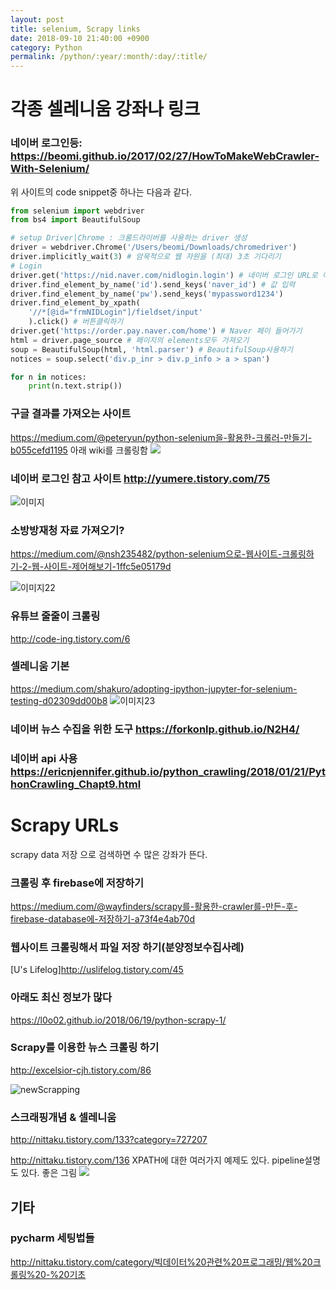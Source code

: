```yaml
---
layout: post
title: selenium, Scrapy links
date: 2018-09-10 21:40:00 +0900
category: Python
permalink: /python/:year/:month/:day/:title/
---
```


# 각종 셀레니움 강좌나 링크

### 네이버 로그인등: https://beomi.github.io/2017/02/27/HowToMakeWebCrawler-With-Selenium/

위 사이트의 code snippet중 하나는 다음과 같다.
```python
from selenium import webdriver
from bs4 import BeautifulSoup

# setup Driver|Chrome : 크롬드라이버를 사용하는 driver 생성
driver = webdriver.Chrome('/Users/beomi/Downloads/chromedriver')
driver.implicitly_wait(3) # 암묵적으로 웹 자원을 (최대) 3초 기다리기
# Login
driver.get('https://nid.naver.com/nidlogin.login') # 네이버 로그인 URL로 이동하기
driver.find_element_by_name('id').send_keys('naver_id') # 값 입력
driver.find_element_by_name('pw').send_keys('mypassword1234')
driver.find_element_by_xpath(
    '//*[@id="frmNIDLogin"]/fieldset/input'
    ).click() # 버튼클릭하기
driver.get('https://order.pay.naver.com/home') # Naver 페이 들어가기
html = driver.page_source # 페이지의 elements모두 가져오기
soup = BeautifulSoup(html, 'html.parser') # BeautifulSoup사용하기
notices = soup.select('div.p_inr > div.p_info > a > span')

for n in notices:
    print(n.text.strip())
```

### 구글 결과를 가져오는 사이트
https://medium.com/@peteryun/python-selenium을-활용한-크롤러-만들기-b055cefd1195
아래 wiki를 크롤링함
![](https://cdn-images-1.medium.com/max/800/1*IE3DLj-C2sXiAkfYBMfuxQ.png)

### 네이버 로그인 참고 사이트  http://yumere.tistory.com/75
![이미지](http://i.imgur.com/JPLQj0m.png)

### 소방방재청 자료 가져오기?
https://medium.com/@nsh235482/python-selenium으로-웹사이트-크롤링하기-2-웹-사이트-제어해보기-1ffc5e05179d


![이미지22](https://cdn-images-1.medium.com/max/800/1*LM2H6tSlzGd4TAngSvwsUg.png)

### 유튜브 줄줄이 크롤링
http://code-ing.tistory.com/6

### 셀레니움 기본
https://medium.com/shakuro/adopting-ipython-jupyter-for-selenium-testing-d02309dd00b8
![이미지23](https://cdn-images-1.medium.com/max/1000/0*lE95i_b1BmFf0lW6.png)

### 네이버 뉴스 수집을 위한 도구 https://forkonlp.github.io/N2H4/

### 네이버 api 사용 https://ericnjennifer.github.io/python_crawling/2018/01/21/PythonCrawling_Chapt9.html


# Scrapy URLs
scrapy data 저장 으로 검색하면 수 많은 강좌가 뜬다.


### 크롤링 후 firebase에 저장하기
https://medium.com/@wayfinders/scrapy를-활용한-crawler를-만든-후-firebase-database에-저장하기-a73f4e4ab70d

### 웹사이트 크롤링해서 파일 저장 하기(분양정보수집사례) 
[U's Lifelog]http://uslifelog.tistory.com/45

### 아래도 최신 정보가 많다
https://l0o02.github.io/2018/06/19/python-scrapy-1/

### Scrapy를 이용한 뉴스 크롤링 하기 
http://excelsior-cjh.tistory.com/86

![newScrapping](http://img1.daumcdn.net/thumb/R1920x0/?fname=http%3A%2F%2Fcfile21.uf.tistory.com%2Fimage%2F2739B549590F0A2631CB55)

### 스크래핑개념 & 셀레니움
http://nittaku.tistory.com/133?category=727207

http://nittaku.tistory.com/136
XPATH에 대한 여러가지 예제도 있다. pipeline설명도 있다.
좋은 그림
![](https://i.imgur.com/RFBDQ03.jpg)

## 기타
### pycharm 세팅법들

http://nittaku.tistory.com/category/빅데이터%20관련%20프로그래밍/웹%20크롤링%20-%20기초
